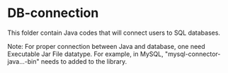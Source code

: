 DB-connection
=============
This folder contain Java codes that will connect users to SQL databases. 

Note: 
For proper connection between Java and database, one need Executable Jar File datatype. For example, in MySQL, "mysql-connector-java...-bin" needs to added to the library. 

